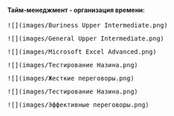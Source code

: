 #### Тайм-менеджмент - организация времени:


<kbd>![](images/Buriness Upper Intermediate.png)</kbd>

<kbd>![](images/General Upper Intermediate.png)</kbd>

<kbd>![](images/Microsoft Excel Advanced.png)</kbd>

<kbd>![](images/Тестирование Назина.png)</kbd>

<kbd>![](images/Жесткие переговоры.png)</kbd>

<kbd>![](images/Тестирование Назина.png)</kbd>

<kbd>![](images/Эффективные переговоры.png)</kbd>



